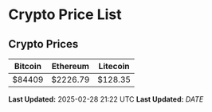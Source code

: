 # Crypto Price List

## Crypto Prices
| Bitcoin | Ethereum | Litecoin |
| ------- | -------- | -------- |
| $84409 | $2226.79 | $128.35 |
**Last Updated:** 2025-02-28 21:22 UTC
**Last Updated:** $DATE$
